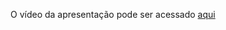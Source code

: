 O vídeo da apresentação pode ser acessado [aqui](https://www.youtube.com/watch?v=gT74UVsALxI&t=25s&ab_channel=ThaisAndreatta)
